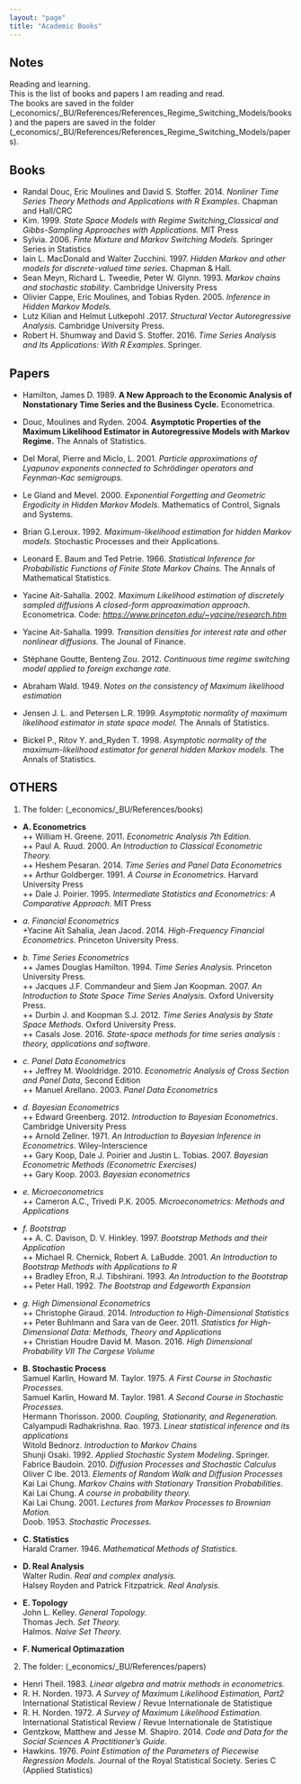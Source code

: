 ```yaml
---
layout: "page"
title: "Academic Books"
---
```

## Notes
Reading and learning.  
This is the list of books and papers I am reading and read.  
The books are saved in the folder (\_economics/\_BU/References/References_Regime_Switching_Models/books) and the papers are saved in the folder (\_economics/\_BU/References/References_Regime_Switching_Models/papers).

## Books
- Randal Douc, Eric Moulines and David S. Stoffer. 2014. *Nonliner Time Series Theory  Methods and Applications with R Examples*. Chapman and Hall/CRC
- Kim. 1999. *State Space Models with Regime Switching_Classical and Gibbs-Sampling Approaches with Applications.* MIT Press
- Sylvia. 2006. *Finte Mixture and Markov Switching Models.* Springer Series in Statistics
- Iain L. MacDonald and Walter Zucchini. 1997. *Hidden Markov and other models for discrete-valued time series*. Chapman & Hall.
- Sean Meyn, Richard L. Tweedie, Peter W. Glynn. 1993. _Markov chains and stochastic stability_. Cambridge University Press
- Olivier Cappe, Eric Moulines, and Tobias Ryden. 2005. _Inference in Hidden Markov Models._
- Lutz Kilian and Helmut Lutkepohl .2017. _Structural Vector Autoregressive Analysis._ Cambridge University Press.
- Robert H. Shumway and David S. Stoffer. 2016. _Time Series Analysis and Its Applications: With R Examples_. Springer.

## Papers
- Hamilton, James D. 1989. **A New Approach to the Economic Analysis of Nonstationary Time Series and the Business Cycle.** Econometrica.
- Douc, Moulines and Ryden. 2004. **Asymptotic Properties of the Maximum Likelihood Estimator in Autoregressive Models with Markov Regime.** The Annals of Statistics.

- Del Moral, Pierre and Miclo, L. 2001. _Particle approximations of Lyapunov exponents connected to Schrödinger operators and Feynman-Kac semigroups._
- Le Gland and Mevel. 2000. _Exponential Forgetting and Geometric Ergodicity in Hidden Markov Models._ Mathematics of Control, Signals and Systems.
- Brian G.Leroux. 1992. _Maximum-likelihood estimation for hidden Markov models._ Stochastic Processes and their Applications.
- Leonard E. Baum and Ted Petrie. 1966. _Statistical Inference for Probabilistic Functions of Finite State Markov Chains._ The Annals of Mathematical Statistics.
- Yacine Ait-Sahalla. 2002. *Maximum Likelihood estimation of discretely sampled diffusions A closed-form approaximation approach.* Econometrica. Code: *https://www.princeton.edu/~yacine/research.htm*
- Yacine Ait-Sahalla. 1999. *Transition densities for interest rate and other nonlinear diffusions.* The Jounal of Finance.
- Stéphane Goutte, Benteng Zou. 2012. *Continuous time regime switching model applied to foreign exchange
rate.*
- Abraham Wald. 1949. _Notes on the consistency of Maximum likelihood estimation_
- Jensen J. L. and Petersen L.R. 1999. _Asymptotic normality of maximum likelihood estimator in state space model._ The Annals of Statistics.
- Bickel P., Ritov Y. and_Ryden T. 1998. _Asymptotic normality of the maximum-likelihood estimator for general hidden Markov models._ The Annals of Statistics.

## OTHERS
1. The folder: (\_economics/\_BU/References/books)
- **A. Econometrics**  
++ William H. Greene. 2011. _Econometric Analysis 7th Edition._  
++ Paul A. Ruud. 2000. _An Introduction to Classical Econometric Theory._  
++ Heshem Pesaran. 2014. _Time Series and Panel Data Econometrics_  
++ Arthur Goldberger. 1991. _A Course in Econometrics_. Harvard University Press  
++ Dale J. Poirier. 1995. _Intermediate Statistics and Econometrics: A Comparative Approach_. MIT Press  

- *a. Financial Econometrics*  
+Yacine Aït Sahalia, Jean Jacod. 2014. *High-Frequency Financial Econometrics*. Princeton University Press.  

- *b. Time Series Econometrics*  
++ James Douglas Hamilton. 1994. _Time Series Analysis._ Princeton University Press.  
++ Jacques J.F. Commandeur and Siem Jan Koopman. 2007. _An Introduction to State Space Time Series Analysis._ Oxford University Press.  
++ Durbin J. and Koopman S.J. 2012. _Time Series Analysis by State Space Methods._ Oxford University Press.  
++ Casals Jose. 2016. _State-space methods for time series analysis : theory, applications and software_.  

- *c. Panel Data Econometrics*  
++ Jeffrey M. Wooldridge. 2010. _Econometric Analysis of Cross Section and Panel Data_, Second Edition  
++ Manuel Arellano. 2003. _Panel Data Econometrics_  

- *d. Bayesian Econometrics*  
++ Edward Greenberg. 2012. _Introduction to Bayesian Econometrics_. Cambridge University Press  
++ Arnold Zellner. 1971. _An Introduction to Bayesian Inference in Econometrics_. Wiley-Interscience  
++ Gary Koop, Dale J. Poirier and Justin L. Tobias. 2007. _Bayesian Econometric Methods (Econometric Exercises)_  
++ Gary Koop. 2003. _Bayesian econometrics_  

- *e. Microeconometrics*  
++ Cameron A.C., Trivedi P.K. 2005. _Microeconometrics: Methods and Applications_  

- *f. Bootstrap*  
++ A. C. Davison, D. V. Hinkley. 1997. _Bootstrap Methods and their Application_  
++ Michael R. Chernick, Robert A. LaBudde. 2001. _An Introduction to Bootstrap Methods with Applications to R_  
++ Bradley Efron, R.J. Tibshirani. 1993. _An Introduction to the Bootstrap_  
++ Peter Hall. 1992. _The Bootstrap and Edgeworth Expansion_  

- *g. High Dimensional Econometrics*  
++ Christophe Giraud. 2014. _Introduction to High-Dimensional Statistics_  
++ Peter Buhlmann and Sara van de Geer. 2011. _Statistics for High-Dimensional Data: Methods, Theory and Applications_  
++ Christian Houdre David M. Mason. 2016. _High Dimensional Probability VII The Cargese Volume_  

- **B. Stochastic Process**  
Samuel Karlin, Howard M. Taylor. 1975. _A First Course in Stochastic Processes._  
Samuel Karlin, Howard M. Taylor. 1981. _A Second Course in Stochastic Processes._  
Hermann Thorisson. 2000. _Coupling, Stationarity, and Regeneration._  
Calyampudi Radhakrishna. Rao. 1973. _Linear statistical inference and its applications_  
Witold Bednorz. _Introduction to Markov Chains_  
Shunji Osaki. 1992. _Applied Stochastic System Modeling_. Springer.  
Fabrice Baudoin. 2010. _Diffusion Processes and Stochastic Calculus_  
Oliver C Ibe. 2013. _Elements of Random Walk and Diffusion Processes_  
Kai Lai Chung. _Markov Chains with Stationary Transition Probabilities_.  
Kai Lai Chung. _A course in probability theory._  
Kai Lai Chung. 2001. _Lectures from Markov Processes to Brownian Motion._  
Doob. 1953. _Stochastic Processes._  

- **C. Statistics**  
Harald Cramer. 1946. _Mathematical Methods of Statistics._

- **D. Real Analysis**  
Walter Rudin. _Real and complex analysis._  
Halsey Royden and Patrick Fitzpatrick. _Real Analysis._  
 
- **E. Topology**  
John L. Kelley. _General Topology._  
Thomas Jech. _Set Theory._  
Halmos. _Naive Set Theory._

- **F. Numerical Optimazation**  


2. The folder: (\_economics/\_BU/References/papers)
- Henri Theil. 1983. _Linear algebra and matrix methods in econometrics._
-  R. H. Norden. 1973. _A Survey of Maximum Likelihood Estimation, Part2_ 
International Statistical Review / Revue Internationale de Statistique
-  R. H. Norden. 1972. _A Survey of Maximum Likelihood Estimation._ 
International Statistical Review / Revue Internationale de Statistique
- Gentzkow, Matthew and Jesse M. Shapiro. 2014. _Code and Data for the Social Sciences A Practitioner’s Guide._
- Hawkins. 1976. _Point Estimation of the Parameters of Piecewise Regression Models._ Journal of the Royal Statistical Society. Series C (Applied Statistics)




